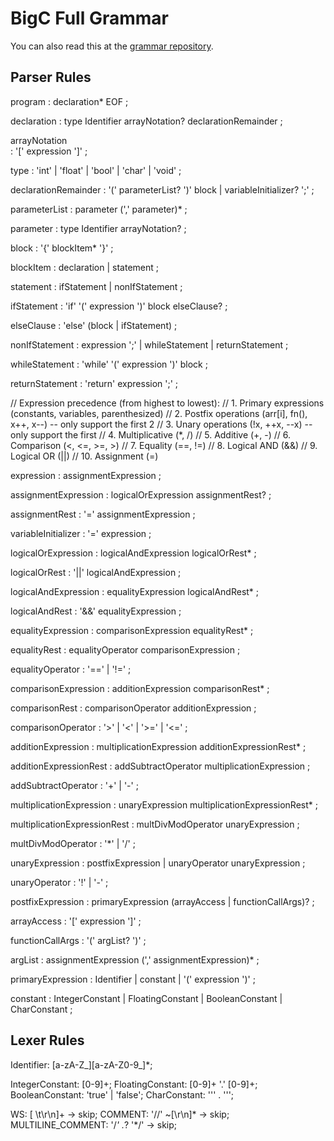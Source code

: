 # BigC Full Grammar

You can also read this at the [grammar repository](https://github.com/GoBigC/grammar/blob/main/BigC.g4).

## Parser Rules 
program
    : declaration* EOF
    ;

declaration
    : type Identifier arrayNotation? declarationRemainder
    ;

arrayNotation   
    : '[' expression ']'
    ;

type
    : 'int'
    | 'float'
    | 'bool'
    | 'char'
    | 'void' 
    ;

declarationRemainder 
    : '(' parameterList? ')' block 
    | variableInitializer? ';'
    ;

parameterList
    : parameter (',' parameter)*
    ;

parameter
    : type Identifier arrayNotation?
    ;

block 
    : '{' blockItem* '}'
    ;

blockItem
    : declaration
    | statement
    ;

statement
    : ifStatement
    | nonIfStatement
    ;

ifStatement
    : 'if' '(' expression ')' block elseClause?
    ;

elseClause
    : 'else' (block | ifStatement)
    ;

nonIfStatement 
    : expression ';'
    | whileStatement
    | returnStatement
    ;

whileStatement
    : 'while' '(' expression ')' block 
    ;

returnStatement 
    : 'return' expression ';'
    ;

// Expression precedence (from highest to lowest):
// 1. Primary expressions (constants, variables, parenthesized)
// 2. Postfix operations (arr[i], fn(), x++, x--) -- only support the first 2
// 3. Unary operations (!x, ++x, --x) -- only support the first
// 4. Multiplicative (*, /) 
// 5. Additive (+, -)
// 6. Comparison (<, <=, >=, >)
// 7. Equality (==, !=)
// 8. Logical AND (&&)
// 9. Logical OR (||)
// 10. Assignment (=)

expression 
    : assignmentExpression 
    ;

assignmentExpression
    : logicalOrExpression assignmentRest?
    ;

assignmentRest
    : '=' assignmentExpression
    ;

variableInitializer
    : '=' expression
    ;

logicalOrExpression
    : logicalAndExpression logicalOrRest*
    ;

logicalOrRest
    : '||' logicalAndExpression
    ;

logicalAndExpression
    : equalityExpression logicalAndRest*
    ;

logicalAndRest
    : '&&' equalityExpression
    ;

equalityExpression
    : comparisonExpression equalityRest*
    ;

equalityRest
    : equalityOperator comparisonExpression
    ;

equalityOperator 
    : '=='
    | '!='
    ;

comparisonExpression 
    : additionExpression comparisonRest*
    ;

comparisonRest
    : comparisonOperator additionExpression
    ;

comparisonOperator
    : '>'
    | '<'
    | '>='
    | '<='
    ;

additionExpression
    : multiplicationExpression additionExpressionRest*
    ;

additionExpressionRest
    : addSubtractOperator multiplicationExpression
    ;

addSubtractOperator 
    : '+'
    | '-'
    ;

multiplicationExpression
    : unaryExpression multiplicationExpressionRest*
    ;

multiplicationExpressionRest
    : multDivModOperator unaryExpression
    ;

multDivModOperator
    : '*'
    | '/'
    ;

unaryExpression 
    : postfixExpression 
    | unaryOperator unaryExpression 
    ;

unaryOperator
    : '!'
    | '-'
    ;

postfixExpression 
    : primaryExpression (arrayAccess | functionCallArgs)?
    ;

arrayAccess 
    : '[' expression ']'
    ;

functionCallArgs
    : '(' argList? ')'
    ;

argList 
    : assignmentExpression (',' assignmentExpression)*
    ;

primaryExpression 
    : Identifier 
    | constant 
    | '(' expression ')'
    ;

constant
    : IntegerConstant 
    | FloatingConstant 
    | BooleanConstant 
    | CharConstant 
    ;

## Lexer Rules 
Identifier: [a-zA-Z_][a-zA-Z0-9_]*;

IntegerConstant: [0-9]+;
FloatingConstant: [0-9]+ '.' [0-9]+;
BooleanConstant: 'true' | 'false';
CharConstant: '\'' . '\'';

WS: [ \t\r\n]+ -> skip;
COMMENT: '//' ~[\r\n]* -> skip;
MULTILINE_COMMENT: '/*' .*? '*/' -> skip;